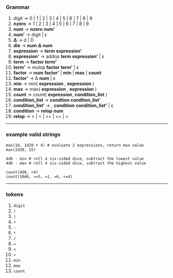### Grammar

1. digit → 0 | 1 | 2 | 3 | 4 | 5 | 6 | 7 | 8 | 9
2. **nzero** → 1 | 2 | 3 | 4 | 5 | 6 | 7 | 8 | 9
3. **num** →  **nzero** **num'**
4. **num'** → digit | ε
5. **Δ** → d | D
6. **die** -> **num** **Δ** **num**
7. **expression** → **term** **expression'**
8. **expression'** → addop **term** **expression'** | ε
9. **term** → **factor** **term'**
10. **term'** → mulop **factor** **term'** | ε
11. **factor** → **num** **factor'** | **min** | **max** | **count**
12. **factor'** → Δ **num** | ε
13. **min** → min( **expression** , **expression** )
14. **max** → max( **expression** , **expression** )
15. **count** → count( **expression**, **condition_list** )
16. **condition_list** → **condtion** **condtion_list'**
17. **condition_list'** → , **condition** **condition_list'** | ε
18. **condition** → **relop** **num**
19. **relop** → > | < | >= | <= | =
---
### example valid strings

```
max(10, 1d20 + 4) # evaluate 2 expressions, return max value
max(2d20, 15)

4d6 - min # roll 4 six-sided dice, subtract the lowest value
4d6 - max # roll 4 six-sided dice, subtract the highest value

count(4d6, >4)
count(10d6, >=5, =1, =6, <=4)
```
---

### tokens
1. `digit`
2. `(`
3. `)`
4. `+`
5. `-`
6. `*`
7. `/`
8. `=`
9. `<`
10. `>`
11. `min`
12. `max`
13. `count`
